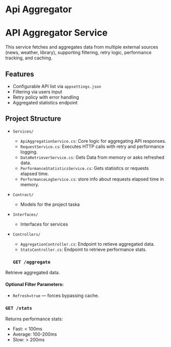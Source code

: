# Api Aggregator

# API Aggregator Service

This service fetches and aggregates data from multiple external sources (news, weather, library), supporting filtering, retry logic, performance tracking, and caching.

## Features
- Configurable API list via `appsettings.json`
- Filtering via users input
- Retry policy with error handling
- Aggregated statistics endpoint

## Project Structure

- `Services/`
  - `ApiAggregationService.cs`: Core logic for aggregating API responses.
  - `RequestService.cs`: Executes HTTP calls with retry and performance logging.
  - `DataRetrieverService.cs`: Gets Data from memory or asks refreshed data.
  - `PerformanceStatisticsService.cs`: Gets statisitcs or requests elapsed time.
  - `PerformanceLogService.cs`: store info about requests elapsed time in memory.
- `Contract/`
  - Models for the project taska
- `Interfaces/`
  - Interfaces for services
- `Controllers/`
  - `AggregationController.cs`: Endpoint to retieve aggregated data.
  - `StatsController.cs`: Endpoint to retrieve performance stats.
  
  ### `GET /aggregate`
Retrieve aggregated data.

#### Optional Filter Parameters:
- `Refresh=true` — forces bypassing cache.

### `GET /stats`
Returns performance stats:
- Fast: < 100ms
- Average: 100-200ms
- Slow: > 200ms
